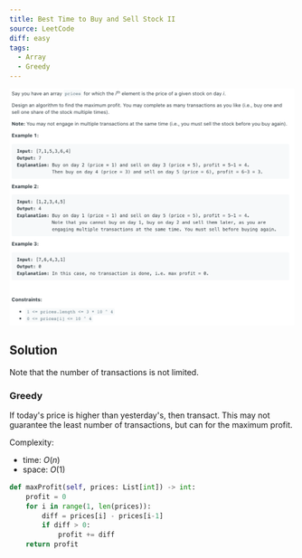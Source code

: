 ```yaml
---
title: Best Time to Buy and Sell Stock II
source: LeetCode
diff: easy
tags:
  - Array
  - Greedy
---
```


<img class="medium-zoom" src="/algo/best-time-to-buy-and-sell-stock-ii.png" alt="https://leetcode.com/problems/best-time-to-buy-and-sell-stock-ii">

## Solution

Note that the number of transactions is not limited.

### Greedy

If today's price is higher than yesterday's, then transact. This may not guarantee the least number of transactions, but can for the maximum profit.

Complexity:

- time: $O(n)$
- space: $O(1)$

```py
def maxProfit(self, prices: List[int]) -> int:
    profit = 0
    for i in range(1, len(prices)):
        diff = prices[i] - prices[i-1]
        if diff > 0:
            profit += diff
    return profit
```
